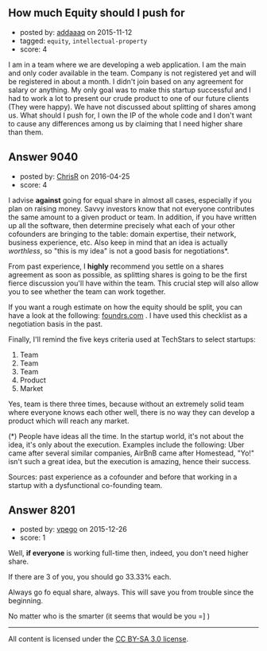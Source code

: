 ## How much Equity should I push for

- posted by: [addaaaq](https://stackexchange.com/users/4821435/addaaaq) on 2015-11-12
- tagged: `equity`, `intellectual-property`
- score: 4

<p>I am in a team where we are developing a web application. I am the main and only coder available in the team. Company is not registered yet and will be registered in about a month. I didn't join based on any agreement for salary or anything. My only goal was to make this startup successful and I had to work a lot to present our crude product to one of our future clients (They were happy). We have not discussed about splitting of shares among us. What should I push for, I own the IP of the whole code and I don't want to cause any differences among us by claiming that I need higher share than them.</p>



## Answer 9040

- posted by: [ChrisR](https://stackexchange.com/users/370827/chrisr) on 2016-04-25
- score: 4

<p>I advise <strong>against</strong> going for equal share in almost all cases, especially if you plan on raising money. Savvy investors know that not everyone contributes the same amount to a given product or team. In addition, if you have written up all the software, then determine precisely what each of your other cofounders are bringing to the table: domain expertise, their network, business experience, etc. Also keep in mind that an idea is actually <em>worthless</em>, so "this is my idea" is not a good basis for negotiations*.</p>

<p>From past experience, I <strong>highly</strong> recommend you settle on a shares agreement as soon as possible, as splitting shares is going to be the first fierce discussion you'll have within the team. This crucial step will also allow you to see whether the team can work together.</p>

<p>If you want a rough estimate on how the equity should be split, you can have a look at the following: <a href="http://foundrs.com/" rel="nofollow">foundrs.com</a> . I have used this checklist as a negotiation basis in the past.</p>

<p>Finally, I'll remind the five keys criteria used at TechStars to select startups:</p>

<ol>
<li>Team</li>
<li>Team</li>
<li>Team</li>
<li>Product</li>
<li>Market</li>
</ol>

<p>Yes, team is there three times, because without an extremely solid team where everyone knows each other well, there is no way they can develop a product which will reach any market.</p>

<p>(*) People have ideas all the time. In the startup world, it's not about the idea, it's only about the execution. Examples include the following: Uber came after several similar companies, AirBnB came after Homestead, "Yo!" isn't such a great idea, but the execution is amazing, hence their success.</p>

<p>Sources: past experience as a cofounder and before that working in a startup with a dysfunctional co-founding team.</p>



## Answer 8201

- posted by: [vpego](https://stackexchange.com/users/7073322/vpego) on 2015-12-26
- score: 1

<p>Well, <strong>if everyone</strong> is working full-time then, indeed, you don't need higher share.</p>

<p>If there are 3 of you, you should go 33.33% each.</p>

<p>Always go fo equal share, always. This will save you from trouble since the beginning.</p>

<p>No matter who is the smarter (it seems that would be you =] ) </p>




---

All content is licensed under the [CC BY-SA 3.0 license](https://creativecommons.org/licenses/by-sa/3.0/).
